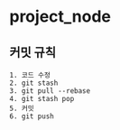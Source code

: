 # project_node 

## 커밋 규칙
```
1. 코드 수정
2. git stash
3. git pull --rebase
4. git stash pop
5. 커밋
6. git push
```
